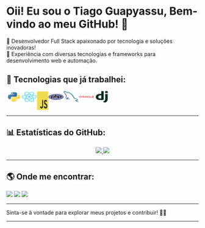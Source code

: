 # Oii! Eu sou o Tiago Guapyassu, Bem-vindo ao meu GitHub! 🚀  

🔹 Desenvolvedor Full Stack apaixonado por tecnologia e soluções inovadoras!  
🔹 Experiência com diversas tecnologias e frameworks para desenvolvimento web e automação.  

## 🚀 Tecnologias que já trabalhei:

<div style="display: flex; flex-wrap: wrap;">
  <img align="center" src="https://raw.githubusercontent.com/devicons/devicon/master/icons/python/python-original.svg" alt="Python" width="40" height="30"/>
  <img align="center" src="https://raw.githubusercontent.com/devicons/devicon/master/icons/react/react-original.svg" alt="React" width="40" height="30"/>
  <img align="center" src="https://raw.githubusercontent.com/devicons/devicon/master/icons/javascript/javascript-original.svg" alt="JavaScript" width="30" height="50"/>
  <img align="center" src="https://raw.githubusercontent.com/devicons/devicon/master/icons/php/php-original.svg" alt="PHP" width="40" height="30"/>
  <img align="center" src="https://raw.githubusercontent.com/devicons/devicon/master/icons/mysql/mysql-original.svg" alt="MySQL" width="40" height="30"/>
  <img align="center" src="https://raw.githubusercontent.com/devicons/devicon/master/icons/oracle/oracle-original.svg" alt="PL/SQL" width="40" height="30"/>
  <img align="center" src="https://raw.githubusercontent.com/devicons/devicon/master/icons/django/django-plain.svg" alt="Django" width="40" height="30"/>
</div>

---

## 📊 Estatísticas do GitHub:

<div align="center">
  <a href="https://github.com/TGuapyassu">
    <img height="180em" src="https://github-readme-stats.vercel.app/api?username=TGuapyassu&show_icons=true&theme=tokyonight&include_all_commits=true&count_private=true"/>
    <img height="150em" src="https://github-readme-stats.vercel.app/api/top-langs/?username=TGuapyassu&layout=compact&langs_count=7&theme=tokyonight"/>
  </a>
</div>

---

## 🌎 Onde me encontrar:

<div> 
  <a href="https://www.instagram.com/tguapyassu/" target="_blank"><img src="https://img.shields.io/badge/-Instagram-%23E4405F?style=for-the-badge&logo=instagram&logoColor=white" target="_blank"></a>
  <a href="https://www.linkedin.com/in/tguapyassu/" target="_blank"><img src="https://img.shields.io/badge/-LinkedIn-%230077B5?style=for-the-badge&logo=linkedin&logoColor=white" target="_blank"></a> 
  <a href="https://www.tguapyassu.com/" target="_blank"><img src="https://img.shields.io/badge/-Portfolio-%23333?style=for-the-badge&logo=book&logoColor=white" target="_blank"></a>
</div>

---

Sinta-se à vontade para explorar meus projetos e contribuir! 🚀😃

---
